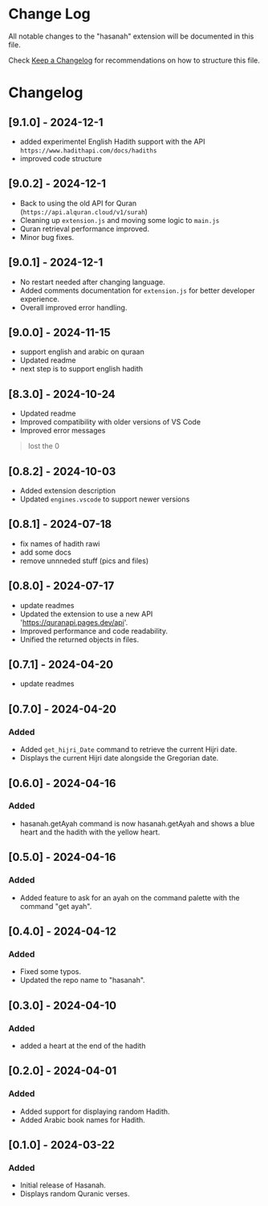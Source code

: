 # Change Log

All notable changes to the "hasanah" extension will be documented in this file.

Check [Keep a Changelog](http://keepachangelog.com/) for recommendations on how to structure this file.

# Changelog

## [9.1.0] - 2024-12-1

- added experimentel English Hadith support with the API `https://www.hadithapi.com/docs/hadiths`
- improved code structure 


## [9.0.2] - 2024-12-1

- Back to using the old API for Quran (`https://api.alquran.cloud/v1/surah`)
- Cleaning up `extension.js` and moving some logic to `main.js`
- Quran retrieval performance improved.
- Minor bug fixes.

## [9.0.1] - 2024-12-1

- No restart needed after changing language.
- Added comments documentation for `extension.js` for better developer experience.
- Overall improved error handling.

## [9.0.0] - 2024-11-15

- support english and arabic on quraan
- Updated readme
- next step is to support english hadith

## [8.3.0] - 2024-10-24

- Updated readme
- Improved compatibility with older versions of VS Code
- Improved error messages

> lost the 0

## [0.8.2] - 2024-10-03

- Added extension description
- Updated `engines.vscode` to support newer versions

## [0.8.1] - 2024-07-18

- fix names of hadith rawi
- add some docs
- remove unnneded stuff (pics and files)

## [0.8.0] - 2024-07-17

- update readmes
- Updated the extension to use a new API 'https://quranapi.pages.dev/api'.
- Improved performance and code readability.
- Unified the returned objects in files.

## [0.7.1] - 2024-04-20

- update readmes

## [0.7.0] - 2024-04-20

### Added

- Added `get_hijri_Date` command to retrieve the current Hijri date.
- Displays the current Hijri date alongside the Gregorian date.

## [0.6.0] - 2024-04-16

### Added

- hasanah.getAyah command is now hasanah.getAyah and shows a blue heart and the hadith with the yellow heart.

## [0.5.0] - 2024-04-16

### Added

- Added feature to ask for an ayah on the command palette with the command "get ayah".

## [0.4.0] - 2024-04-12

### Added

- Fixed some typos.
- Updated the repo name to "hasanah".

## [0.3.0] - 2024-04-10

### Added

- added a heart at the end of the hadith

## [0.2.0] - 2024-04-01

### Added

- Added support for displaying random Hadith.
- Added Arabic book names for Hadith.

## [0.1.0] - 2024-03-22

### Added

- Initial release of Hasanah.
- Displays random Quranic verses.
